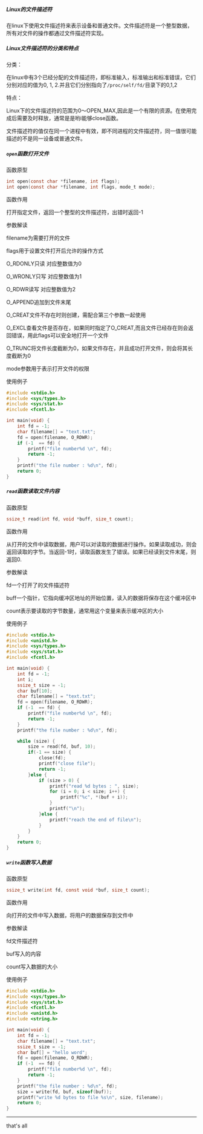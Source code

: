 ##### Linux的文件描述符

在linux下使用文件描述符来表示设备和普通文件。文件描述符是一个整型数据，所有对文件的操作都通过文件描述符实现。

##### Linux文件描述符的分类和特点

分类：

在linux中有3个已经分配的文件描述符，即标准输入，标准输出和标准错误，它们分别对应的值为0, 1, 2.并且它们分别指向了`/proc/self/fd/`目录下的0,1,2

特点：

Linux下的文件描述符的范围为0～OPEN_MAX,因此是一个有限的资源。在使用完成后需要及时释放，通常是是哟i能够close函数。

文件描述符的值仅在同一个进程中有效，即不同进程的文件描述符，同一值很可能描述的不是同一设备或普通文件。

##### `open`函数打开文件

函数原型

```c
int open(const char *filename, int flags);
int open(const char *filename, int flags, mode_t mode);
```

函数作用

打开指定文件，返回一个整型的文件描述符，出错时返回-1

参数解读

filename为需要打开的文件

flags用于设置文件打开后允许的操作方式

O_RDONLY只读 对应整数值为0

O_WRONLY只写 对应整数值为1

O_RDWR读写 对应整数值为2

O_APPEND追加到文件末尾

O_CREAT文件不存在时则创建，需配合第三个参数一起使用

O_EXCL查看文件是否存在，如果同时指定了O_CREAT,而且文件已经存在则会返回错误，用此flags可以安全地打开一个文件

O_TRUNC将文件长度截断为0，如果文件存在，并且成功打开文件，则会将其长度截断为0

mode参数用于表示打开文件的权限

使用例子

```c
#include <stdio.h>
#include <sys/types.h>
#include <sys/stat.h>
#include <fcntl.h>

int main(void) {
	int fd = -1;
	char filename[] = "text.txt";
	fd = open(filename, O_RDWR);
	if (-1  == fd) {
		printf("file number%d \n", fd);
		return -1;
	}
	printf("the file number : %d\n", fd);
	return 0;
}
```

##### `read`函数读取文件内容

函数原型

```c
ssize_t read(int fd, void *buff, size_t count);
```

函数作用

从打开的文件中读取数据，用户可以对读取的数据进行操作。如果读取成功，则会返回读取的字节。当返回-1时，读取函数发生了错误。如果已经读到文件末尾，则返回0.

参数解读

fd一个打开了的文件描述符

buff一个指针，它指向缓冲区地址的开始位置，读入的数据将保存在这个缓冲区中

count表示要读取的字节数量，通常用这个变量来表示缓冲区的大小 

使用例子

```c
#include <stdio.h>
#include <unistd.h>
#include <sys/types.h>
#include <sys/stat.h>
#include <fcntl.h>

int main(void) {
	int fd = -1;
	int i;
	ssize_t size = -1;
	char buf[10];
	char filename[] = "text.txt";
	fd = open(filename, O_RDWR);
	if (-1  == fd) {
		printf("file number%d \n", fd);
		return -1;
	}
	printf("the file number : %d\n", fd);

	while (size) {
		size = read(fd, buf, 10);
		if(-1 == size) {
			close(fd);
			printf("close file");
			return -1;
		}else {
			if (size > 0) {
				printf("read %d bytes : ", size);
				for (i = 0; i < size; i++) {
					printf("%c", *(buf + i));
				}
				printf("\n");
			}else {
				printf("reach the end of file\n");
			}
		}
	}
	return 0;
}
```

##### `write`函数写入数据

函数原型

```c
ssize_t write(int fd, const void *buf, size_t count);
```

函数作用

向打开的文件中写入数据，将用户的数据保存到文件中

参数解读

fd文件描述符

buf写入的内容

count写入数据的大小

使用例子

```c
#include <stdio.h>
#include <sys/types.h>
#include <sys/stat.h>
#include <fcntl.h>
#include <unistd.h>
#include <string.h>

int main(void) {
	int fd = -1;
	char filename[] = "text.txt";
	ssize_t size = -1;
	char buf[] = "hello word";
	fd = open(filename, O_RDWR);
	if (-1  == fd) {
		printf("file number%d \n", fd);
		return -1;
	}
	printf("the file number : %d\n", fd);
	size = write(fd, buf, sizeof(buf));
	printf("write %d bytes to file %s\n", size, filename);
	return 0;
}
```





---

that's all

